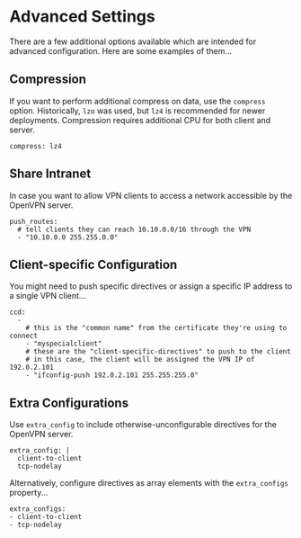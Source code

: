 # Advanced Settings

There are a few additional options available which are intended for advanced configuration. Here are some examples of them...


## Compression

If you want to perform additional compress on data, use the `compress` option. Historically, `lzo` was used, but `lz4` is recommended for newer deployments. Compression requires additional CPU for both client and server.

    compress: lz4


## Share Intranet

In case you want to allow VPN clients to access a network accessible by the OpenVPN server.

    push_routes:
      # tell clients they can reach 10.10.0.0/16 through the VPN
      - "10.10.0.0 255.255.0.0"


## Client-specific Configuration

You might need to push specific directives or assign a specific IP address to a single VPN client...

    ccd:
      -
        # this is the "common name" from the certificate they're using to connect
        - "myspecialclient"
        # these are the "client-specific-directives" to push to the client
        # in this case, the client will be assigned the VPN IP of 192.0.2.101
        - "ifconfig-push 192.0.2.101 255.255.255.0"


## Extra Configurations

Use `extra_config` to include otherwise-unconfigurable directives for the OpenVPN server.

    extra_config: |
      client-to-client
      tcp-nodelay

Alternatively, configure directives as array elements with the `extra_configs` property...

    extra_configs:
    - client-to-client
    - tcp-nodelay
